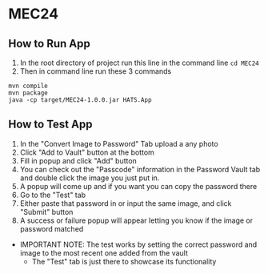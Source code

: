 # MEC24

## How to Run App
1. In the root directory of project run this line in the command line `cd MEC24`
2. Then in command line run these 3 commands

```
mvn compile
mvn package
java -cp target/MEC24-1.0.0.jar HATS.App
```

## How to Test App
1. In the "Convert Image to Password" Tab upload a any photo
2. Click "Add to Vault" button at the bottom
3. Fill in popup and click "Add" button
4. You can check out the "Passcode" information in the Password Vault tab and double click the image you just put in.
5. A popup will come up and if you want you can copy the password there
6. Go to the "Test" tab
7. Either paste that password in or input the same image, and click "Submit" button
8. A success or failure popup will appear letting you know if the image or password matched
- IMPORTANT NOTE: The test works by setting the correct password and image to the most recent one added from the vault
  - The "Test" tab is just there to showcase its functionality
